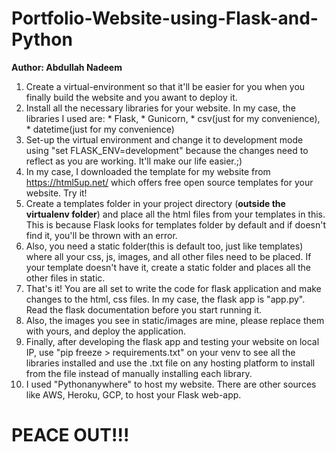 # Portfolio-Website-using-Flask-and-Python
******Author: Abdullah Nadeem******

1. Create a virtual-environment so that it'll be easier for you when you finally build the website and you awant to deploy it.
2. Install all the necessary libraries for your website. In my case, the libraries I used are: * Flask, * Gunicorn, * csv(just for my convenience), * datetime(just for my convenience)
3. Set-up the virtual environment and change it to development mode using "set FLASK_ENV=development" because the changes need to reflect as you are working. It'll make our life easier.;)
4. In my case, I downloaded the template for my website from https://html5up.net/ which offers free open source templates for your website. Try it!
5. Create a templates folder in your project directory (**outside the virtualenv folder**) and place all the html files from your templates in this. This is because Flask looks for templates folder by default and if doesn't find it, you'll be thrown with an error.
6. Also, you need a static folder(this is default too, just like templates) where all your css, js, images, and all other files need to be placed. If your template doesn't have it, create a static folder and places all the other files in static.
7. That's it! You are all set to write the code for flask application and make changes to the html, css files. In my case, the flask app is "app.py". Read the flask documentation before you start running it. 
8. Also, the images you see in static/images are mine, please replace them with yours, and deploy the application.
9. Finally, after developing the flask app and testing your website on local IP, use "pip  freeze > requirements.txt" on your venv to see all the libraries installed and use the .txt file on any hosting platform to install from the file instead of manually installing each library.
10. I used "Pythonanywhere" to host my website. There are other sources like AWS, Heroku, GCP, to host your Flask web-app.
# PEACE OUT!!!
